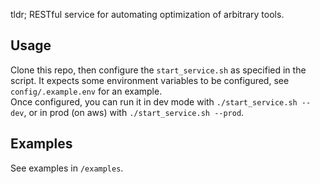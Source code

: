 tldr;
RESTful service for automating optimization of arbitrary tools.
## Usage
Clone this repo, then configure the `start_service.sh` as specified in the script. It expects some environment variables to be configured, see `config/.example.env` for an example.  
Once configured, you can run it in dev mode with `./start_service.sh --dev`, or in prod (on aws) with `./start_service.sh --prod`.

## Examples
See examples in `/examples`.
